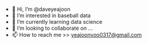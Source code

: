 - 👋 Hi, I’m @daveyeajoon
- 👀 I’m interested in baseball data
- 🌱 I’m currently learning data science
- 💞️ I’m looking to collaborate on ...
- 📫 How to reach me >> yeajoonyoo0317@gmail.com

<!---
daveyeajoon/daveyeajoon is a ✨ special ✨ repository because its `README.md` (this file) appears on your GitHub profile.
You can click the Preview link to take a look at your changes.
--->
